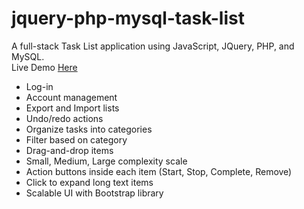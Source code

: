 # jquery-php-mysql-task-list
A full-stack Task List application using JavaScript, JQuery, PHP, and MySQL.  
Live Demo [Here](https://jquery-php-task-list.herokuapp.com)

- Log-in
- Account management
- Export and Import lists
- Undo/redo actions
- Organize tasks into categories
- Filter based on category
- Drag-and-drop items
- Small, Medium, Large complexity scale
- Action buttons inside each item (Start, Stop, Complete, Remove)
- Click to expand long text items
- Scalable UI with Bootstrap library
